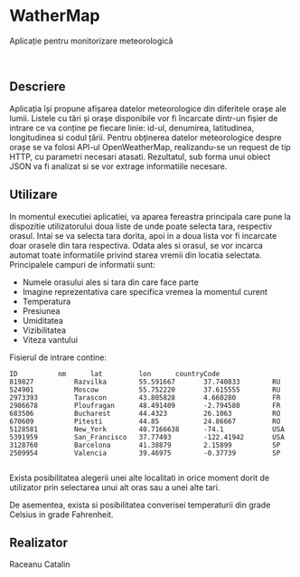 # WatherMap

Aplicație pentru monitorizare meteorologică

<br>

## Descriere
Aplicația își propune afișarea datelor meteorologice din diferitele orașe ale lumii. Listele cu tări și orașe disponibile vor fi încarcate dintr-un fișier de intrare ce va conține pe fiecare linie: id-ul, denumirea, latitudinea, longitudinea si codul țării. Pentru obținerea datelor meteorologice despre orașe se va folosi API-ul OpenWeatherMap, realizandu-se un request de tip HTTP, cu parametri necesari atasati. Rezultatul, sub forma unui obiect JSON va fi analizat si se vor extrage informatiile necesare. 


## Utilizare
In momentul executiei aplicatiei, va aparea fereastra principala care pune la dispozitie utilizatorului doua liste de unde poate selecta tara, respectiv orasul. Intai se va selecta tara dorita, apoi in a doua lista vor fi incarcate doar orasele din tara respectiva. Odata ales si orasul, se vor incarca automat toate informatiile privind starea vremii din locatia selectata. Principalele campuri de informatii sunt: 

- Numele orasului ales si tara din care face parte
- Imagine reprezentativa care specifica vremea la momentul curent
- Temperatura
- Presiunea
- Umiditatea
- Vizibilitatea
- Viteza vantului

Fisierul de intrare contine:
```
ID	        nm		lat	        lon		 countryCode
819827          Razvilka        55.591667       37.740833        RU
524901          Moscow          55.752220       37.615555        RU
2973393         Tarascon        43.805828       4.660280         FR
2986678         Ploufragan      48.491409       -2.794580        FR
683506          Bucharest       44.4323         26.1063          RO
670609          Pitesti         44.85           24.86667         RO
5128581         New_York        40.7166638      -74.1            USA
5391959         San_Francisco   37.77493        -122.41942       USA
3128760         Barcelona       41.38879        2.15899          SP
2509954         Valencia        39.46975        -0.37739         SP
 
```

Exista posibilitatea alegerii unei alte localitati in orice moment dorit de utilizator prin selectarea unui alt oras sau a unei alte tari.

De asementea, exista si posibilitatea converisei temperaturii din grade Celsius in grade Fahrenheit.

## Realizator
Raceanu Catalin
